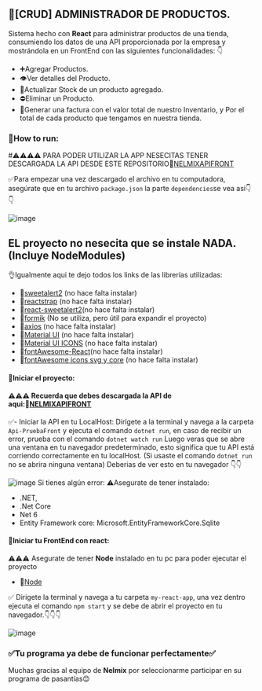 ## 🏪[CRUD]  ADMINISTRADOR DE PRODUCTOS.

Sistema hecho con **React** para administrar productos de una tienda, consumiendo los datos de una API proporcionada por la empresa y mostrándola en un FrontEnd con las siguientes funcionalidades: 
 👇

- ➕Agregar Productos.
- 👁️Ver detalles del Producto.
- 🔄️Actualizar Stock de un producto agregado.
- ⛔Eliminar un Producto.
- 💸Generar una factura con el valor total de nuestro Inventario, y Por el total de cada producto que tengamos en nuestra tienda.

### 📲How to run:
#⚠️⚠️⚠️⚠️ PARA PODER UTILIZAR LA APP NESECITAS TENER DESCARGADA LA API DESDE ESTE REPOSITORIO🔗[NELMIXAPIFRONT](https://github.com/nelmix-git/Api-PruebaFront)


✅Para empezar una vez descargado el archivo en tu computadora, asegúrate que en tu archivo ```package.json``` la parte ```dependencies```se vea asi👇👇

![image](https://cdn.discordapp.com/attachments/962504879190982706/1165726544673636393/image.png?ex=6547e672&is=65357172&hm=a08c578c1b29e53ecc200ef5aa74661775b09f7d0739a2cb4cdb783fb996d786&)

## EL proyecto no nesecita que se instale NADA. (Incluye NodeModules)
👌Igualmente aqui te dejo todos los links de las librerías utilizadas:
- 🔗[sweetalert2](https://www.npmjs.com/package/sweetalert2) (no hace falta instalar)
- 🔗[reactstrap](https://react-bootstrap.netlify.app/docs/getting-started/introduction) (no hace falta instalar)
- 🔗[react-sweetalert2](https://www.npmjs.com/package/react-sweetalert2)(no hace falta instalar)
- 🔗[formik](https://formik.org/) (No se utiliza, pero útil para expandir el proyecto)
- 🔗[axios](https://axios-http.com/docs/intro) (no hace falta instalar)
- 🔗[Material UI](https://mui.com/material-ui/getting-started/installation/) (no hace falta instalar)
- 🔗[Material UI ICONS](https://mui.com/material-ui/material-icons/) (no hace falta instalar)
- 🔗[fontAwesome-React](https://www.npmjs.com/package/@fortawesome/react-fontawesome)(no hace falta instalar)
- 🔗[fontAwesome icons svg  y core](https://fontawesome.com/docs/web/) (no hace falta instalar)

#### 💪Iniciar el proyecto:
#### ⚠️⚠️⚠️ Recuerda que debes descargada la API de aqui:🔗[NELMIXAPIFRONT](https://github.com/nelmix-git/Api-PruebaFront)


✅- Iniciar la API en tu LocalHost: Dirígete a la terminal y navega a la carpeta ```Api-PruebaFront``` y ejecuta el comando ```dotnet run```, en caso de recibir un error, prueba con el comando ```dotnet watch run```  Luego veras que se abre una ventana en tu navegador predeterminado, esto significa que tu API está corriendo correctamente en tu localHost. (Si usaste el comando ```dotnet run``` no se abrira ninguna ventana)
Deberias de ver esto en tu navegador 👇👇

![image](https://cdn.discordapp.com/attachments/962504879190982706/1165739720769294336/image.png?ex=6547f2b7&is=65357db7&hm=0f79846af6217944f13610201e47b7e0f745887c4f85b75e83fb2a13043055d2&)
Si tienes algún error:
⚠️Asegurate de tener instalado:
- .NET, 
- .Net Core 
- Net 6 
-  Entity Framework core: Microsoft.EntityFrameworkCore.Sqlite

#### 💪Iniciar tu FrontEnd con react:
⚠️⚠️⚠️ Asegurate de tener **Node** instalado en tu pc para poder ejecutar el proyecto
- 🔗[Node](https://nodejs.org/es) 

✅ Dirigete la terminal y navega a tu carpeta ```my-react-app```, una vez dentro ejecuta el comando ```npm start``` y se debe de abrir el proyecto en tu navegador.👇👇👇


![image](https://cdn.discordapp.com/attachments/962504879190982706/1165741109088108746/image.png?ex=6547f402&is=65357f02&hm=d1ac6078d9c1511a4b3082854a49b146398692bd770b8a5bcfc252d2554dd8d6&)

### ✅Tu programa ya debe de funcionar perfectamente✅

Muchas gracias al equipo de **Nelmix** por seleccionarme participar en su programa de pasantías😊



